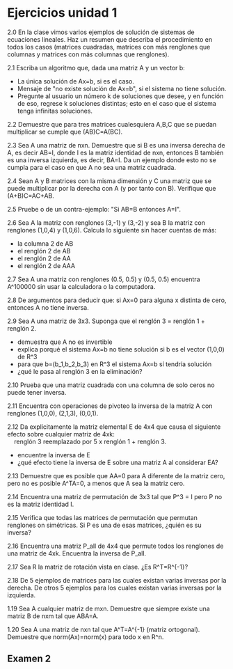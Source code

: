 # Ejercicios unidad 1

2.0 En la clase vimos varios ejemplos de solución de sistemas de ecuaciones lineales. Haz un resumen  que describa el procedimiento en todos los casos (matrices cuadradas, matrices con más renglones que columnas y matrices con más columnas que renglones).

2.1 Escriba un algoritmo que, dada una matriz A y un vector b:
 * La única solución de Ax=b, si es el caso.
 * Mensaje de "no existe solución de Ax=b", si el sistema no tiene solución. 
 * Pregunte al usuario un número k de soluciones que desee, y en función de eso, regrese k soluciones distintas; esto en el caso que  el sistema tenga infinitas soluciones.
 
 2.2  Demuestre que para tres matrices cualesquiera A,B,C que se puedan multiplicar se cumple que (AB)C=A(BC).
 
 2.3  Sea A una matriz de nxn. Demuestre que si B es una inversa derecha de A, es decir AB=I, donde I es la matriz identidad de nxn, entonces B también es una inversa izquierda, es decir, BA=I. Da un ejemplo donde esto no se cumpla para el caso en que A no sea una matriz cuadrada.
 
 2.4 Sean A y B matrices con la misma dimensión y C una matriz que se puede multiplicar por la derecha con A (y por tanto con B). Verifique que (A+B)C=AC+AB.
 
 2.5 Pruebe o de un contra-ejemplo: "Si AB=B entonces A=I".
 
 2.6 Sea A la matriz con renglones (3,-1) y (3,-2) y sea B la matriz con renglones (1,0,4) y (1,0,6). Calcula lo siguiente sin hacer cuentas de más:
  * la columna 2 de AB
  * el renglón 2 de AB
  * el renglón 2 de AA
  * el renglón 2 de AAA
  
2.7 Sea A una matriz con renglones (0.5, 0.5) y (0.5, 0.5) encuentra A^100000 sin usar la calculadora o la computadora.

2.8 De argumentos para deducir que: si  Ax=0 para alguna x distinta de cero, entonces A no tiene inversa.

2.9 Sea A una matriz de 3x3. Suponga que el renglón 3 = renglón 1 + renglón 2.
  * demuestra que A no es invertible
  * explica porqué el sistema Ax=b no tiene solución si b es el vector (1,0,0) de R^3
  * para que b=(b_1,b_2,b_3) en R^3 el sistema Ax=b sí tendría solución
  * ¿qué le pasa al renglón 3 en la eliminación?
  
2.10 Prueba que una matriz cuadrada con una columna de solo ceros no puede tener inversa.

2.11 Encuentra con operaciones de pivoteo la inversa de la matriz A con renglones (1,0,0), (2,1,3), (0,0,1).

2.12 Da explícitamente la matriz elemental E de 4x4 que causa el siguiente efecto sobre cualquier matriz de 4xk:  
     renglón 3 reemplazado por 5 x renglón 1 + renglón 3. 
  * encuentre la inversa de E
  * ¿qué efecto tiene la inversa de E sobre una matriz A al considerar EA?
  
2.13 Demuestre que es posible que AA=0 para A diferente de la matriz cero, pero no es posible A^TA=0, a menos que A sea la matriz cero.

2.14 Encuentra una matriz de permutación de 3x3 tal que P^3 = I pero P no es la matriz identidad I.

2.15  Verifica que todas las matrices de permutación  que permutan renglones on simétricas. Si P es una de esas matrices, ¿quién es su inversa?

2.16 Encuentra una matriz P_all de 4x4 que permute todos los renglones de una matriz de 4xk. Encuentra la inversa de P_all.

2.17 Sea R la matriz de rotación vista en clase. ¿Es R^T=R^{-1}?

2.18 De 5 ejemplos de matrices para las cuales existan varias  inversas por la derecha. De otros 5 ejemplos para los cuales existan varias inversas por la izquierda.

1.19 Sea A cualquier matriz de mxn. Demuestre que siempre existe una matriz B de nxm tal que ABA=A.

1.20 Sea A una matriz de nxn tal que A^T=A^{-1} (matriz ortogonal). Demuestre que norm(Ax)=norm(x) para todo x en R^n.

 
 


   
## Examen 2
